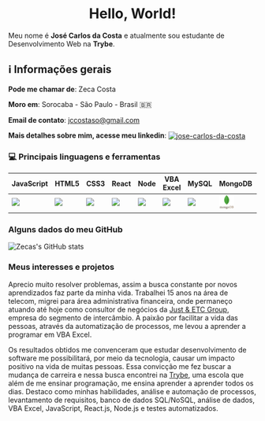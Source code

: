 <h1 align="center">Hello, World! </h1> 

<p>
    Meu nome é <strong>José Carlos da Costa</strong> e atualmente sou estudante de Desenvolvimento Web na <strong>Trybe</strong>.
</p>

<h2>ℹ️ Informações gerais</h2>

<strong>Pode me chamar de</strong>: Zeca Costa

<strong>Moro em</strong>: Sorocaba - São Paulo - Brasil 🇧🇷

<strong>Email de contato</strong>: jccostaso@gmail.com

<strong>Mais detalhes sobre mim, acesse meu linkedin</strong>: <a href="https://linkedin.com/in/jose-carlos-da-costa" target="blank"><img align="center" src="https://raw.githubusercontent.com/rahuldkjain/github-profile-readme-generator/master/src/images/icons/Social/linked-in-alt.svg" alt="jose-carlos-da-costa" height="30" width="30" /></a>

<h3>💻 Principais linguagens e ferramentas</h3>

|<strong> JavaScript </strong>|<strong> HTML5 </strong>|<strong> CSS3 </strong>|<strong> React </strong>|<strong> Node </strong>|<strong> VBA Excel </strong>| <strong> MySQL </strong>|<strong> MongoDB </strong>|<strong> GitHub </strong>|<strong> Heroku </strong>
|-|-|-|-|-|-|-|-|-|-
|<img height="30" src="https://www.flaticon.com/svg/static/icons/svg/919/919828.svg"/>|<img height="30" src="https://www.flaticon.com/svg/static/icons/svg/888/888859.svg"/>|<img height="30" src="https://www.flaticon.com/svg/static/icons/svg/888/888847.svg"/>|<img height="30" src="https://www.flaticon.com/svg/static/icons/svg/919/919851.svg"/>|<img height="30" src="https://www.flaticon.com/svg/static/icons/svg/919/919825.svg"/>|<img height="30" src="https://www.flaticon.com/svg/static/icons/svg/732/732220.svg"/>|<img height="30" src="https://www.flaticon.com/svg/static/icons/svg/919/919836.svg"/>|<img height="30" src="https://raw.githubusercontent.com/devicons/devicon/master/icons/mongodb/mongodb-original-wordmark.svg"/>|<img height="30" src="https://www.flaticon.com/svg/static/icons/svg/733/733609.svg"/>|<img height="30" src="https://www.flaticon.com/svg/static/icons/svg/873/873120.svg"/>

<h3>Alguns dados do meu GitHub</h3>

![Zecas's GitHub stats](https://github-readme-stats.vercel.app/api?username=ZecaCosta&show_icons=true&theme=radical)

<h3>Meus interesses e projetos</h3>

Aprecio muito resolver problemas, assim a busca constante por novos aprendizados faz parte da minha vida. Trabalhei 15 anos na área de telecom, migrei para área administrativa financeira, onde permaneço atuando até hoje como consultor de negócios da [Just & ETC Group](https://www.justintercambios.com.br/), empresa do segmento de intercâmbio. A paixão por facilitar a vida das pessoas, através da automatização de processos, me levou a aprender a programar em VBA Excel.

Os resultados obtidos me convenceram que estudar desenvolvimento de software me possibilitará, por meio da tecnologia, causar um impacto positivo na vida de muitas pessoas. Essa convicção me fez buscar a mudança de carreira e nessa busca encontrei na [Trybe](https://www.betrybe.com/), uma escola que além de me ensinar programação, me ensina aprender a aprender todos os dias. Destaco como minhas habilidades, análise e automação de processos, levantamento de requisitos, banco de dados SQL/NoSQL, análise de dados, VBA Excel, JavaScript, React.js, Node.js e testes automatizados.
